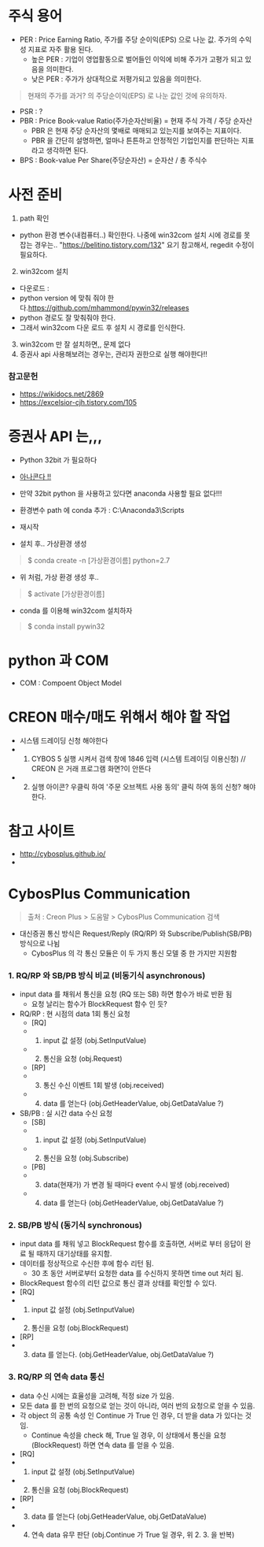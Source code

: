 # 주식 용어
* PER : Price Earning Ratio, 주가를 주당 순이익(EPS) 으로 나눈 값. 주가의 수익성 지표로 자주 활용 된다.
    * 높은 PER : 기업이 영업활동으로 벌어들인 이익에 비해 주가가 고평가 되고 있음을 의미한다.
    * 낮은 PER : 주가가 상대적으로 저평가되고 있음을 의미한다.
> 현재의 주가를 과거? 의 주당순이익(EPS) 로 나눈 값인 것에 유의하자.

* PSR : ?
* PBR : Price Book-value Ratio(주가순자산비율) = 현재 주식 가격 / 주당 순자산
    * PBR 은 현재 주당 순자산의 몇배로 매매되고 있는지를 보여주는 지표이다.
    * PBR 을 간단히 설명하면, 얼마나 튼튼하고 안정적인 기업인지를 판단하는 지표라고 생각하면 된다.
* BPS : Book-value Per Share(주당순자산) = 순자산 / 총 주식수

# 사전 준비
1. path 확인
* python 환경 변수(내컴퓨터..) 확인한다. 나중에 win32com 설치 시에 경로를 못 잡는 경우는.. "https://belitino.tistory.com/132" 요기 참고해서, regedit 수정이 필요하다.

2. win32com 설치
* 다운로드 : 
* python version 에 맞춰 줘야 한다.https://github.com/mhammond/pywin32/releases
* python 경로도 잘 맞춰줘야 한다.
* 그래서 win32com 다운 로드 후 설치 시 경로를 인식한다.

3. win32com 만 잘 설치하면,, 문제 없다
4. 증권사 api 사용해보려는 경우는, 관리자 권한으로 실행 해야한다!!


### 참고문헌
* https://wikidocs.net/2869
* https://excelsior-cjh.tistory.com/105

# 증권사 API 는,,,
* Python 32bit 가 필요하다
* [아나콘다 !!](https://wikidocs.net/2825)

* 만약 32bit python 을 사용하고 있다면 anaconda 사용할 필요 없다!!!

* 환경변수 path 에 conda 추가 : C:\Anaconda3\Scripts
* 재시작

* 설치 후.. 가상환경 생성
> $ conda create -n \[가상환경이름\] python=2.7 

* 위 처럼, 가상 환경 생성 후.. 
> $ activate \[가상환경이름\]

* conda 를 이용해 win32com 설치하자
> $ conda install pywin32

# python 과 COM
* COM : Compoent Object Model

# CREON 매수/매도 위해서 해야 할 작업
* 시스템 드레이딩 신청 해야한다
* 1. CYBOS 5 실행 시켜서 검색 창에 1846 입력 (시스템 트레이딩 이용신청) // CREON 은 거래 프로그램 화면?이 안뜬다
* 2. 실행 아이콘? 우클릭 하여 '주문 오브젝트 사용 동의' 클릭 하여 동의 신청? 해야한다.

# 참고 사이트
* http://cybosplus.github.io/
* 

# CybosPlus Communication
> 출처 : Creon Plus > 도움말 > CybosPlus Communication 검색
* 대신증권 통신 방식은 Request/Reply (RQ/RP) 와 Subscribe/Publish(SB/PB) 방식으로 나뉨
    * CybosPlus 의 각 통신 모듈은 이 두 가지 통신 모델 중 한 가지만 지원함

### 1. RQ/RP 와 SB/PB 방식 비교 (비동기식 asynchronous)
* input data 를 채워서 통신을 요청 (RQ 또는 SB) 하면 함수가 바로 반환 됨
    * 요청 날리는 함수가 BlockRequest 함수 인 듯?
* RQ/RP : 현 시점의 data 1회 통신 요청
    * [RQ]
    * 1. input 값 설정 (obj.SetInputValue)
    * 2. 통신을 요청 (obj.Request)
    * [RP]
    * 3. 통신 수신 이벤트 1회 발생 (obj.received)
    * 4. data 를 얻는다 (obj.GetHeaderValue, obj.GetDataValue ?)
* SB/PB : 실 시간 data 수신 요청
    * [SB]
    * 1. input 값 설정 (obj.SetInputValue)
    * 2. 통신을 요청 (obj.Subscribe)
    * [PB]
    * 3. data(현재가) 가 변경 될 때마다 event 수시 발생 (obj.received)
    * 4. data 를 얻는다 (obj.GetHeaderValue, obj.GetDataValue ?)

### 2. SB/PB 방식 (동기식 synchronous)
* input data 를 채워 넣고 BlockRequest 함수를 호출하면, 서버로 부터 응답이 완료 될 때까지 대기상태를 유지함.
* 데이터를 정상적으로 수신한 후에 함수 리턴 됨.
    * 30 초 동안 서버로부터 요청한 data 를 수신하지 못하면 time out 처리 됨.
* BlockRequest 함수의 리턴 값으로 통신 결과 상태를 확인할 수 있다.
* [RQ]
* 1. input 값 설정 (obj.SetInputValue)
* 2. 통신을 요청 (obj.BlockRequest)
* [RP]
* 3. data 를 얻는다. (obj.GetHeaderValue, obj.GetDataValue ?)

### 3. RQ/RP 의 연속 data 통신
* data 수신 시에는 효율성을 고려해, 적정 size 가 있음.
* 모든 data 를 한 번의 요청으로 얻는 것이 아니라, 여러 번의 요청으로 얻을 수 있음.
* 각 object 의 공통 속성 인 Continue 가 True 인 경우, 더 받을 data 가 있다는 것임.
    * Continue 속성을 check 해, True 일 경우, 이 상태에서 통신을 요청(BlockRequest) 하면 연속 data 를 얻을 수 있음.
* [RQ]
* 1. input 값 설정 (obj.SetInputValue)
* 2. 통신을 요청 (obj.BlockRequest)
* [RP]
* 3. data 를 얻는다 (obj.GetHeaderValue, obj.GetDataValue)
* 4. 연속 data 유무 판단 (obj.Continue 가 True 일 경우, 위 2. 3. 을 반복)

